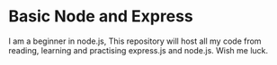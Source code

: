 # Basic Node and Express

I am a beginner in node.js, This repository will host all my code from reading, learning and practising express.js and node.js. Wish me luck.
